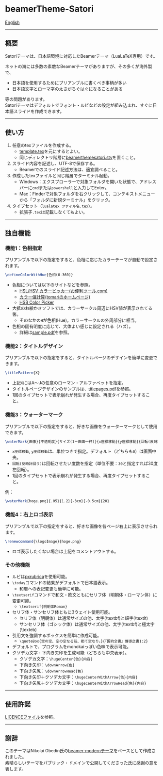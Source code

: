 # beamerTheme-Satori

[English](/README-en.md)

---

## 概要

Satoriテーマは、日本語環境に対応したBeamerテーマ（LuaLaTeX専用）です。

ネットの海には多数の素敵なBeamerテーマがありますが、その多くが海外製で、

- 日本語を使用するためにプリアンブルに書くべき事柄が多い
- 日本語文字とローマ字の太さがちぐはぐになることがある

等の問題があります。  
Satoriテーマはデフォルトでフォント・ルビなどの設定が組み込まれ、すぐに日本語スライドを作成できます。

---

## 使い方

1. 任意のtexファイルを作成する。
   - [template.tex](/template.tex)を元にするとよい。
   - 同じディレクトリ階層に[beamerthemesatori.sty](beamerthemesatori.sty)を置くこと。
2. スライド内容を記述し、UTF-8で保存する。
   - Beamerでのスライド記述方法は、適宜調べること。
3. 作成したtexファイルと同じ階層でターミナル起動。
   - Windows：エクスプローラーで対象フォルダを開いた状態で、アドレスバーに`cmd`または`powershell`と入力してEnter。
   - Mac：Finderで対象フォルダを右クリックして、コンテキストメニューから「フォルダに新規ターミナル」をクリック。
4. タイプセット（`lualatex ファイル名.tex`）。
   - 拡張子`.tex`は記載しなくてもよい。

---

## 独自機能

### 機能1：色相指定

プリアンブルで以下の指定をすると、色相に応じたカラーテーマが自動で設定されます。

```latex
\defineColorWithHue{色相(0-360)}
```

- 色相については以下のサイトなどを参照。
  - [HSL/HSV カラーピッカー(お便利ツール.com)](https://www.oh-benri-tools.com/tools/color/hsl-hsv-color-picker)
  - [カラー値計算(tomariのホームページ)](https://tomari.org/main/java/color/ccal.html)
  - [HSB Color Picker](https://codepen.io/HunorMarton/details/eWvewo)
- 大抵のお絵かきソフトでは、カラーサークル周辺にHSV値が表示されてる筈。
  - そのなかの`H`が色相(Hue)。カラーサークルの外周部分に相当。
- 色相の固有明度に応じて、大体よい感じに設定される（ハズ）。
  - 詳細は[sample.pdf](/sample.pdf)を参照。

### 機能2：タイトルデザイン

プリアンブルで以下の指定をすると、タイトルページのデザインを簡単に変更できます。

```latex
\titlePattern{X}
```

- 上記`X`にはA～Jの任意のローマン・アルファベットを指定。
- タイトルページデザインのサンプルは、[titlepages.pdf](/titlepages.pdf)を参照。
- 1回のタイプセットで表示崩れが発生する場合、再度タイプセットすること。

### 機能3：ウォーターマーク

プリアンブルで以下の指定をすると、好きな画像をウォーターマークとして使用できます。

```latex
\waterMark{画像}{不透明度}{サイズ(1＝画面一杯)}{x座標移動}{y座標移動}{回転(反時計回り)}
```

- `x座標移動`, `y座標移動`は、単位つきで指定。デフォルト（どちらも`0`）は画面中央。
- `回転(反時計回り)`は回転させたい度数を指定（単位不要：`30`と指定すれば30度左回転）。
- 1回のタイプセットで表示崩れが発生する場合、再度タイプセットすること。

例：

```latex
\waterMark{hoge.png}{.05}{1.2}{-3cm}{-0.5cm}{20}
```

### 機能4：右上ロゴ表示

プリアンブルで以下の指定をすると、好きな画像を各ページ右上に表示させられます。

```latex
\renewcommand{\logoImage}{hoge.png}
```

- ロゴ表示したくない場合は上記をコメントアウトする。

### その他機能

- ルビは[pxrubrica](https://github.com/zr-tex8r/PXrubrica/blob/master/pxrubrica.pdf)を使用可能。
- `\today`コマンドの結果がデフォルトで日本語表示。
  - 和暦への表記変更も簡単に可能。
- `\textserif`コマンドで和文・欧文ともにセリフ体（明朝体・ローマン体）に変更可能。
  - `\textserif{明朝体Roman}`
- セリフ体・サンセリフ体ともに3ウェイト使用可能。
  - セリフ体（明朝体）は通常サイズの他、太字(\textbf)と細字(\textlt)
  - サンセリフ体（ゴシック体）は通常サイズの他、太字(\textbf)と極太字(\texteb)
- 引用文を強調するボックスを簡単に作成可能。
  - `\quoteBox{空の空、空の空なる哉、都て空なり。}{『舊約全書』傳導之書1:2}`
- デフォルトで、プログラムをmonokaiっぽい色味で表示可能。
- クソデカ文字・下向き矢印を生成可能（どちらも中央表示）。
  - クソデカ文字：`\hugeCenter{色}{内容}`
  - 下向き矢印：`\downArrow{色}`
  - 下向き矢尻：`\downArrowHead{色}`
  - 下向き矢印＋クソデカ文字：`\hugeCenterWithArrow{色}{内容}`
  - 下向き矢尻＋クソデカ文字：`\hugeCenterWithArrowHead{色}{内容}`

---

## 使用許諾

[LICENCEファイル](/LICENCE)を参照。

---

## 謝辞

このテーマはNikolai Obedin氏の[beamer-modernテーマ](https://github.com/nkly/beamer-modern)をベースとして作成されました。  
素晴らしいテーマをパブリック・ドメインで公開してくださった氏に感謝の意を表します。
